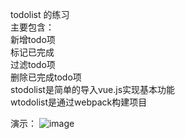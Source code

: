 todolist 的练习    
主要包含：    
  新增todo项  
  标记已完成  
  过滤todo项  
  删除已完成todo项    
stodolist是简单的导入vue.js实现基本功能  
wtodolist是通过webpack构建项目  

演示：
![image](https://github.com/guoshan/vue2.0-demo-todolist/stodolist/images/todolist.gif)  
